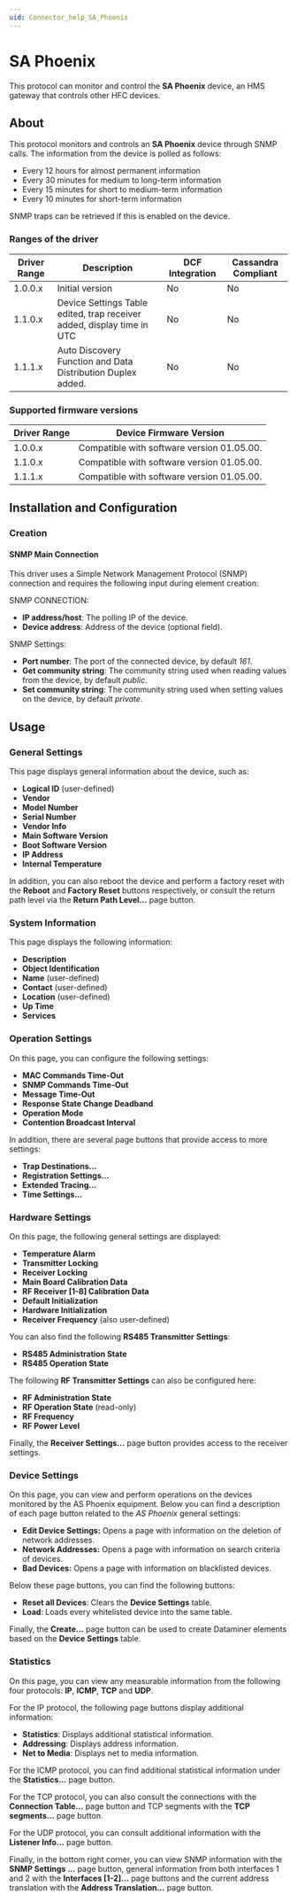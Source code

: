 ```yaml
---
uid: Connector_help_SA_Phoenix
---
```


# SA Phoenix

This protocol can monitor and control the **SA Phoenix** device, an HMS gateway that controls other HFC devices.

## About

This protocol monitors and controls an **SA Phoenix** device through SNMP calls. The information from the device is polled as follows:

- Every 12 hours for almost permanent information
- Every 30 minutes for medium to long-term information
- Every 15 minutes for short to medium-term information
- Every 10 minutes for short-term information

SNMP traps can be retrieved if this is enabled on the device.

### Ranges of the driver

| **Driver Range** | **Description**                                                        | **DCF Integration** | **Cassandra Compliant** |
|------------------|------------------------------------------------------------------------|---------------------|-------------------------|
| 1.0.0.x          | Initial version                                                        | No                  | No                      |
| 1.1.0.x          | Device Settings Table edited, trap receiver added, display time in UTC | No                  | No                      |
| 1.1.1.x          | Auto Discovery Function and Data Distribution Duplex added.            | No                  | No                      |

### Supported firmware versions

| **Driver Range** | **Device Firmware Version**                |
|------------------|--------------------------------------------|
| 1.0.0.x          | Compatible with software version 01.05.00. |
| 1.1.0.x          | Compatible with software version 01.05.00. |
| 1.1.1.x          | Compatible with software version 01.05.00. |

## Installation and Configuration

### Creation

#### SNMP Main Connection

This driver uses a Simple Network Management Protocol (SNMP) connection and requires the following input during element creation:

SNMP CONNECTION:

- **IP address/host**: The polling IP of the device.
- **Device address**: Address of the device (optional field).

SNMP Settings:

- **Port number**: The port of the connected device, by default *161*.
- **Get community string**: The community string used when reading values from the device, by default *public*.
- **Set community string**: The community string used when setting values on the device, by default *private*.

## Usage

### General Settings

This page displays general information about the device, such as:

- **Logical ID** (user-defined)
- **Vendor**
- **Model Number**
- **Serial Number**
- **Vendor Info**
- **Main Software Version**
- **Boot Software Version**
- **IP Address**
- **Internal Temperature**

In addition, you can also reboot the device and perform a factory reset with the **Reboot** and **Factory Reset** buttons respectively, or consult the return path level via the **Return Path Level...** page button.

### System Information

This page displays the following information:

- **Description**
- **Object Identification**
- **Name** (user-defined)
- **Contact** (user-defined)
- **Location** (user-defined)
- **Up Time**
- **Services**

### Operation Settings

On this page, you can configure the following settings:

- **MAC Commands Time-Out**
- **SNMP Commands Time-Out**
- **Message Time-Out**
- **Response State Change Deadband**
- **Operation Mode**
- **Contention Broadcast Interval**

In addition, there are several page buttons that provide access to more settings:

- **Trap Destinations...**
- **Registration Settings...**
- **Extended Tracing...**
- **Time Settings...**

### Hardware Settings

On this page, the following general settings are displayed:

- **Temperature Alarm**
- **Transmitter Locking**
- **Receiver Locking**
- **Main Board Calibration Data**
- **RF Receiver \[1-8\] Calibration Data**
- **Default Initialization**
- **Hardware Initialization**
- **Receiver Frequency** (also user-defined)

You can also find the following **RS485 Transmitter** **Settings**:

- **RS485 Administration State**
- **RS485 Operation State**

The following **RF Transmitter Settings** can also be configured here:

- **RF Administration State**
- **RF Operation State** (read-only)
- **RF Frequency**
- **RF Power Level**

Finally, the **Receiver Settings...** page button provides access to the receiver settings.

### Device Settings

On this page, you can view and perform operations on the devices monitored by the AS Phoenix equipment. Below you can find a description of each page button related to the *AS Phoenix* general settings:

- **Edit Device Settings:** Opens a page with information on the deletion of network addresses.
- **Network Addresses:** Opens a page with information on search criteria of devices.
- **Bad Devices:** Opens a page with information on blacklisted devices.

Below these page buttons, you can find the following buttons:

- **Reset all Devices**: Clears the **Device Settings** table.
- **Load**: Loads every whitelisted device into the same table.

Finally, the **Create...** page button can be used to create Dataminer elements based on the **Device Settings** table.

### Statistics

On this page, you can view any measurable information from the following four protocols: **IP**, **ICMP**, **TCP** and **UDP**.

For the IP protocol, the following page buttons display additional information:

- **Statistics**: Displays additional statistical information.
- **Addressing**: Displays address information.
- **Net to Media**: Displays net to media information.

For the ICMP protocol, you can find additional statistical information under the **Statistics...** page button.

For the TCP protocol, you can also consult the connections with the **Connection Table...** page button and TCP segments with the **TCP segments...** page button.

For the UDP protocol, you can consult additional information with the **Listener Info...** page button.

Finally, in the bottom right corner, you can view SNMP information with the **SNMP Settings ...** page button, general information from both interfaces 1 and 2 with the **Interfaces \[1-2\]...** page buttons and the current address translation with the **Address Translation...** page button.
